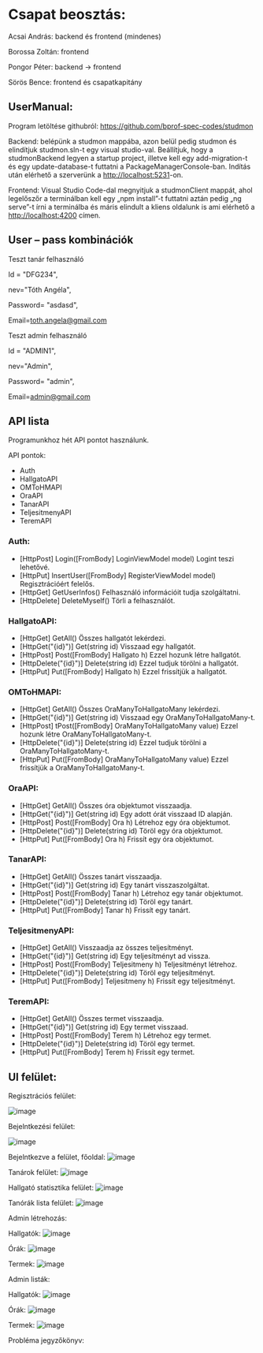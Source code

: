 # Csapat beosztás:

Acsai András: backend és frontend (mindenes)

Borossa Zoltán: frontend

Pongor Péter: backend -> frontend

Sörös Bence: frontend és csapatkapitány

## UserManual:

Program letöltése githubról: <https://github.com/bprof-spec-codes/studmon>

Backend: belépünk a studmon mappába, azon belül pedig studmon és elindítjuk studmon.sln-t egy visual studio-val. Beállítjuk, hogy a studmonBackend legyen a startup project, illetve kell egy add-migration-t és egy update-database-t futtatni a PackageManagerConsole-ban. Indítás után elérhető a szerverünk a  <http://localhost:5231>-on.

Frontend: Visual Studio Code-dal megnyitjuk a studmonClient mappát, ahol legelőszőr a terminálban kell egy „npm install”-t futtatni aztán pedig „ng serve”-t írni a terminálba és máris elindult a kliens oldalunk is ami elérhető a <http://localhost:4200> címen.

## User – pass kombinációk

Teszt tanár felhasználó

Id = "DFG234",

nev="Tóth Angéla",

Password= "asdasd",

Email=<toth.angela@gmail.com>

Teszt admin felhasználó

Id = "ADMIN1",

nev="Admin",

Password= "admin",

Email=<admin@gmail.com>



## API lista

Programunkhoz hét API pontot használunk.

API pontok:

- Auth
- HallgatoAPI
- OMToHMAPI
- OraAPI
- TanarAPI
- TeljesitmenyAPI
- TeremAPI

### Auth: 

- [HttpPost] Login([FromBody] LoginViewModel model) Logint teszi lehetővé.
- [HttpPut] InsertUser([FromBody] RegisterViewModel model) Regisztrációért felelős.
- [HttpGet] GetUserInfos() Felhasználó információit tudja szolgáltatni.
- [HttpDelete] DeleteMyself() Törli a felhasználót.

### HallgatoAPI:

- [HttpGet] GetAll() Összes hallgatót lekérdezi.
- [HttpGet("{id}")] Get(string id) Visszaad egy hallgatót.
- [HttpPost] Post([FromBody] Hallgato h) Ezzel hozunk létre hallgatót.
- [HttpDelete("{id}")] Delete(string id) Ezzel tudjuk törölni a hallgatót.
- [HttpPut] Put([FromBody] Hallgato h) Ezzel frissítjük a hallgatót.

### OMToHMAPI:
- [HttpGet] GetAll() Összes OraManyToHallgatoMany  lekérdezi.
- [HttpGet("{id}")] Get(string id) Visszaad egy  OraManyToHallgatoMany-t.
- [HttpPost] tPost([FromBody] OraManyToHallgatoMany value) Ezzel hozunk létre OraManyToHallgatoMany-t.
- [HttpDelete("{id}")] Delete(string id) Ezzel tudjuk törölni a OraManyToHallgatoMany-t.
- [HttpPut] Put([FromBody] OraManyToHallgatoMany value) Ezzel frissítjük a OraManyToHallgatoMany-t.

### OraAPI:

- [HttpGet] GetAll() Összes óra objektumot visszaadja.
- [HttpGet("{id}")] Get(string id) Egy adott órát visszaad ID alapján.
- [HttpPost] Post([FromBody] Ora h) Létrehoz egy óra objektumot.
- [HttpDelete("{id}")] Delete(string id) Töröl egy óra objektumot.
- [HttpPut] Put([FromBody] Ora h) Frissít egy óra objektumot.

### TanarAPI:

- [HttpGet] GetAll() Összes tanárt visszaadja.
- [HttpGet("{id}")] Get(string id) Egy tanárt visszaszolgáltat.
- [HttpPost] Post([FromBody] Tanar h) Létrehoz egy tanár objektumot.
- [HttpDelete("{id}")] Delete(string id) Töröl egy tanárt.
- [HttpPut] Put([FromBody] Tanar h) Frissít egy tanárt.

### TeljesitmenyAPI:

- [HttpGet] GetAll() Visszaadja az összes teljesítményt.
- [HttpGet("{id}")] Get(string id) Egy teljesítményt ad vissza.
- [HttpPost] Post([FromBody] Teljesitmeny h) Teljesítményt létrehoz.
- [HttpDelete("{id}")] Delete(string id) Töröl egy teljesítményt.
- [HttpPut] Put([FromBody] Teljesitmeny h) Frissít egy teljesítményt.

### TeremAPI:

- [HttpGet] GetAll() Összes termet visszaadja.
- [HttpGet("{id}")] Get(string id) Egy termet visszaad.
- [HttpPost] Post([FromBody] Terem h) Létrehoz egy termet.
- [HttpDelete("{id}")] Delete(string id) Töröl egy termet.
- [HttpPut] Put([FromBody] Terem h) Frissít egy termet.

## UI felület:

Regisztrációs felület:

![image](https://github.com/bprof-spec-codes/studmon/assets/91876468/4d4a6f39-6460-4e67-b94f-53063021a155)


Bejelntkezési felület: 

![image](https://github.com/bprof-spec-codes/studmon/assets/91876468/77dbd4ad-de72-4f45-81d0-2312c1efb4ff)


Bejelntkezve a felület, főoldal:
![image](https://github.com/bprof-spec-codes/studmon/assets/91876468/ff75027e-ccd5-464a-9f7f-e747c336d89b)


Tanárok felület:
![image](https://github.com/bprof-spec-codes/studmon/assets/91876468/6bbadb0f-fae5-43db-ba08-40552cf9e508)


Hallgató statisztika felület:
![image](https://github.com/bprof-spec-codes/studmon/assets/91876468/34d43ef6-4be9-4d9e-80b5-ebd7d3b8c794)


Tanórák lista felület:
![image](https://github.com/bprof-spec-codes/studmon/assets/91876468/077279ef-6155-4c4b-8ec9-77a87bb7356e)


Admin létrehozás:

Hallgatók:
![image](https://github.com/bprof-spec-codes/studmon/assets/91876468/0801d149-0a5a-4a66-892b-aaa572751ac0)

Órák:
![image](https://github.com/bprof-spec-codes/studmon/assets/91876468/d459da8d-713c-4d11-91a7-0b3a72a1dc5b)


Termek:
![image](https://github.com/bprof-spec-codes/studmon/assets/91876468/25ef484a-b61e-44a7-ae8d-6cb140cd9407)


Admin listák:

Hallgatók:
![image](https://github.com/bprof-spec-codes/studmon/assets/91876468/dd8d6a12-0737-46e8-ae05-06c1cff6d6f9)


Órák:
![image](https://github.com/bprof-spec-codes/studmon/assets/91876468/a5b806e1-fae1-4b70-9121-af8bd5675bf3)


Termek:
![image](https://github.com/bprof-spec-codes/studmon/assets/91876468/d0b527a0-5c10-4cef-be88-72578dde2f93)







Probléma jegyzőkönyv:

